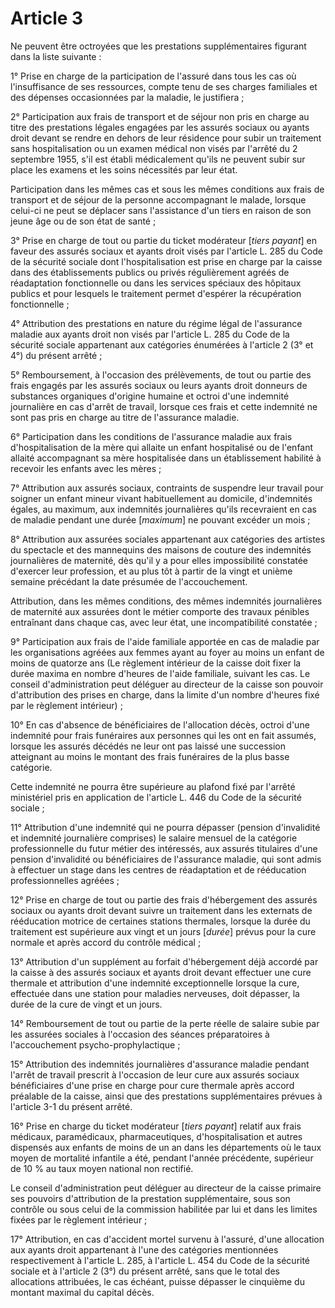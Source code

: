 # Article 3

Ne peuvent être octroyées que les prestations supplémentaires figurant dans la liste suivante :

1° Prise en charge de la participation de l'assuré dans tous les cas où l'insuffisance de ses ressources, compte tenu de ses charges familiales et des dépenses occasionnées par la maladie, le justifiera ;

2° Participation aux frais de transport et de séjour non pris en charge au titre des prestations légales engagées par les assurés sociaux ou ayants droit devant se rendre en dehors de leur résidence pour subir un traitement sans hospitalisation ou un examen médical non visés par l'arrêté du 2 septembre 1955, s'il est établi médicalement qu'ils ne peuvent subir sur place les examens et les soins nécessités par leur état.

Participation dans les mêmes cas et sous les mêmes conditions aux frais de transport et de séjour de la personne accompagnant le malade, lorsque celui-ci ne peut se déplacer sans l'assistance d'un tiers en raison de son jeune âge ou de son état de santé ;

3° Prise en charge de tout ou partie du ticket modérateur [*tiers payant*] en faveur des assurés sociaux et ayants droit visés par l'article L. 285 du Code de la sécurité sociale dont l'hospitalisation est prise en charge par la caisse dans des établissements publics ou privés régulièrement agréés de réadaptation fonctionnelle ou dans les services spéciaux des hôpitaux publics et pour lesquels le traitement permet d'espérer la récupération fonctionnelle ;

4° Attribution des prestations en nature du régime légal de l'assurance maladie aux ayants droit non visés par l'article L. 285 du Code de la sécurité sociale appartenant aux catégories énumérées à l'article 2 (3° et 4°) du présent arrêté ;

5° Remboursement, à l'occasion des prélèvements, de tout ou partie des frais engagés par les assurés sociaux ou leurs ayants droit donneurs de substances organiques d'origine humaine et octroi d'une indemnité journalière en cas d'arrêt de travail, lorsque ces frais et cette indemnité ne sont pas pris en charge au titre de l'assurance maladie.

6° Participation dans les conditions de l'assurance maladie aux frais d'hospitalisation de la mère qui allaite un enfant hospitalisé ou de l'enfant allaité accompagnant sa mère hospitalisée dans un établissement habilité à recevoir les enfants avec les mères ;

7° Attribution aux assurés sociaux, contraints de suspendre leur travail pour soigner un enfant mineur vivant habituellement au domicile, d'indemnités égales, au maximum, aux indemnités journalières qu'ils recevraient en cas de maladie pendant une durée [*maximum*] ne pouvant excéder un mois ;

8° Attribution aux assurées sociales appartenant aux catégories des artistes du spectacle et des mannequins des maisons de couture des indemnités journalières de maternité, dès qu'il y a pour elles impossibilité constatée d'exercer leur profession, et au plus tôt à partir de la vingt et unième semaine précédant la date présumée de l'accouchement.

Attribution, dans les mêmes conditions, des mêmes indemnités journalières de maternité aux assurées dont le métier comporte des travaux pénibles entraînant dans chaque cas, avec leur état, une incompatibilité constatée ;

9° Participation aux frais de l'aide familiale apportée en cas de maladie par les organisations agréées aux femmes ayant au foyer au moins un enfant de moins de quatorze ans (Le règlement intérieur de la caisse doit fixer la durée maxima en nombre d'heures de l'aide familiale, suivant les cas. Le conseil d'administration peut déléguer au directeur de la caisse son pouvoir d'attribution des prises en charge, dans la limite d'un nombre d'heures fixé par le règlement intérieur) ;

10° En cas d'absence de bénéficiaires de l'allocation décès, octroi d'une indemnité pour frais funéraires aux personnes qui les ont en fait assumés, lorsque les assurés décédés ne leur ont pas laissé une succession atteignant au moins le montant des frais funéraires de la plus basse catégorie.

Cette indemnité ne pourra être supérieure au plafond fixé par l'arrêté ministériel pris en application de l'article L. 446 du Code de la sécurité sociale ;

11° Attribution d'une indemnité qui ne pourra dépasser (pension d'invalidité et indemnité journalière comprises) le salaire mensuel de la catégorie professionnelle du futur métier des intéressés, aux assurés titulaires d'une pension d'invalidité ou bénéficiaires de l'assurance maladie, qui sont admis à effectuer un stage dans les centres de réadaptation et de rééducation professionnelles agréées ;

12° Prise en charge de tout ou partie des frais d'hébergement des assurés sociaux ou ayants droit devant suivre un traitement dans les externats de rééducation motrice de certaines stations thermales, lorsque la durée du traitement est supérieure aux vingt et un jours [*durée*] prévus pour la cure normale et après accord du contrôle médical ;

13° Attribution d'un supplément au forfait d'hébergement déjà accordé par la caisse à des assurés sociaux et ayants droit devant effectuer une cure thermale et attribution d'une indemnité exceptionnelle lorsque la cure, effectuée dans une station pour maladies nerveuses, doit dépasser, la durée de la cure de vingt et un jours.

14° Remboursement de tout ou partie de la perte réelle de salaire subie par les assurées sociales à l'occasion des séances préparatoires à l'accouchement psycho-prophylactique ;

15° Attribution des indemnités journalières d'assurance maladie pendant l'arrêt de travail prescrit à l'occasion de leur cure aux assurés sociaux bénéficiaires d'une prise en charge pour cure thermale après accord préalable de la caisse, ainsi que des prestations supplémentaires prévues à l'article 3-1 du présent arrêté.

16° Prise en charge du ticket modérateur [*tiers payant*] relatif aux frais médicaux, paramédicaux, pharmaceutiques, d'hospitalisation et autres dispensés aux enfants de moins de un an dans les départements où le taux moyen de mortalité infantile a été, pendant l'année précédente, supérieur de 10 % au taux moyen national non rectifié.

Le conseil d'administration peut déléguer au directeur de la caisse primaire ses pouvoirs d'attribution de la prestation supplémentaire, sous son contrôle ou sous celui de la commission habilitée par lui et dans les limites fixées par le règlement intérieur ;

17° Attribution, en cas d'accident mortel survenu à l'assuré, d'une allocation aux ayants droit appartenant à l'une des catégories mentionnées respectivement à l'article L. 285, à l'article L. 454 du Code de la sécurité sociale et à l'article 2 (3°) du présent arrêté, sans que le total des allocations attribuées, le cas échéant, puisse dépasser le cinquième du montant maximal du capital décès.
